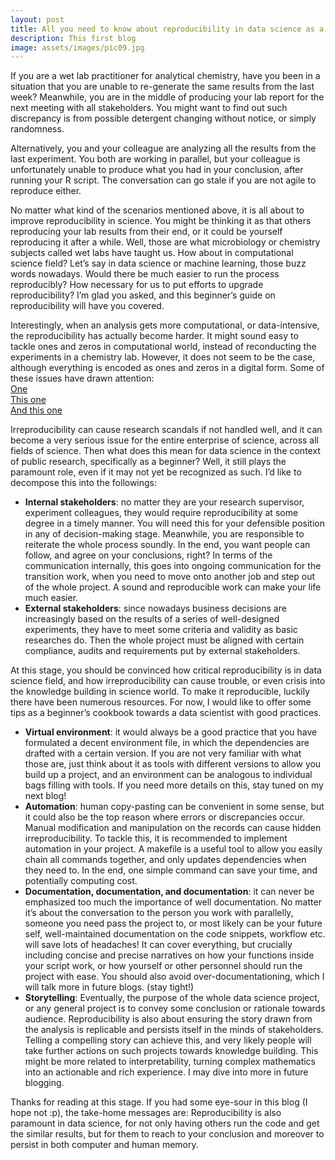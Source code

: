 ```yaml
---
layout: post
title: All you need to know about reproducibility in data science as a newbie
description: This first blog 
image: assets/images/pic09.jpg
---
```


If you are a wet lab practitioner for analytical chemistry, have you been in a situation that you are unable to re-generate the same results from the last week? Meanwhile, you are in the middle of producing your lab report for the next meeting with all stakeholders. You might want to find out such discrepancy is from possible detergent changing without notice, or simply randomness.
    
Alternatively, you and your colleague are analyzing all the results from the last experiment. You both are working in parallel, but your colleague is unfortunately unable to produce what you had in your conclusion, after running your R script. The conversation can go stale if you are not agile to reproduce either.

No matter what kind of the scenarios mentioned above, it is all about to improve reproducibility in science. You might be thinking it as that others reproducing your lab results from their end, or it could be yourself reproducing it after a while. Well, those are what microbiology or chemistry subjects called wet labs have taught us. How about in computational science field? Let’s say in data science or machine learning, those buzz words nowadays. Would there be much easier to run the process reproducibly? How necessary for us to put efforts to upgrade reproducibility? I’m glad you asked, and this beginner’s guide on reproducibility will have you covered.
    
Interestingly, when an analysis gets more computational, or data-intensive, the reproducibility has actually become harder. It might sound easy to tackle ones and zeros in computational world, instead of reconducting the experiments in a chemistry lab. However, it does not seem to be the case, although everything is encoded as ones and zeros in a digital form. Some of these issues have drawn attention:<br>
[One](https://www.the-scientist.com/the-nutshell/nih-tackles-irreproducibility-38068)<br>
[This one](https://www.nature.com/collections/prbfkwmwvz/)<br>
[And this one](https://www.mitpressjournals.org/doi/full/10.1162/dint_a_00053#:~:text=Reproducibility%2C%20the%20ability%20to%20replicate,correct%20when%20scientific%20misconduct%20occurs)

Irreproducibility can cause research scandals if not handled well, and it can become a very serious issue for the entire enterprise of science, across all fields of science. Then what does this mean for data science in the context of public research, specifically as a beginner? Well, it still plays the paramount role, even if it may not yet be recognized as such. I’d like to decompose this into the followings:

-	**Internal stakeholders**: no matter they are your research supervisor, experiment colleagues, they would require reproducibility at some degree in a timely manner. You will need this for your defensible position in any of decision-making stage. Meanwhile, you are responsible to reiterate the whole process soundly. In the end, you want people can follow, and agree on your conclusions, right? In terms of the communication internally, this goes into ongoing communication for the transition work, when you need to move onto another job and step out of the whole project. A sound and reproducible work can make your life much easier. 
-	**External stakeholders**: since nowadays business decisions are increasingly based on the results of a series of well-designed experiments, they have to meet some criteria and validity as basic researches do. Then the whole project must be aligned with certain compliance, audits and requirements put by external stakeholders. 

At this stage, you should be convinced how critical reproducibility is in data science field, and how irreproducibility can cause trouble, or even crisis into the knowledge building in science world. To make it reproducible, luckily there have been numerous resources. For now, I would like to offer some tips as a beginner’s cookbook towards a data scientist with good practices.

-	**Virtual environment**: it would always be a good practice that you have formulated a decent environment file, in which the dependencies are drafted with a certain version. If you are not very familiar with what those are, just think about it as tools with different versions to allow you build up a project, and an environment can be analogous to individual bags filling with tools. If you need more details on this, stay tuned on my next blog!
-	**Automation**: human copy-pasting can be convenient in some sense, but it could also be the top reason where errors or discrepancies occur. Manual modification and manipulation on the records can cause hidden irreproducibility. To tackle this, it is recommended to implement automation in your project. A makefile is a useful tool to allow you easily chain all commands together, and only updates dependencies when they need to. In the end, one simple command can save your time, and potentially computing cost.
-	**Documentation, documentation, and documentation**: it can never be emphasized too much the importance of well documentation.  No matter it’s about the conversation to the person you work with parallelly, someone you need pass the project to, or most likely can be your future self, well-maintained documentation on the code snippets, workflow etc. will save lots of headaches! It can cover everything, but crucially including concise and precise narratives on how your functions inside your script work, or how yourself or other personnel should run the project with ease. You should also avoid over-documentationing, which I will talk more in future blogs. (stay tight!)
-	**Storytelling**: Eventually, the purpose of the whole data science project, or any general project is to convey some conclusion or rationale towards audience. Reproducibility is also about ensuring the story drawn from the analysis is replicable and persists itself in the minds of stakeholders. Telling a compelling story can achieve this, and very likely people will take further actions on such projects towards knowledge building. This might be more related to interpretability, turning complex mathematics into an actionable and rich experience. I may dive into more in future blogging.

Thanks for reading at this stage. If you had some eye-sour in this blog (I hope not :p), the take-home messages are: Reproducibility is also paramount in data science, for not only having others run the code and get the similar results, but for them to reach to your conclusion and moreover to persist in both computer and human memory.
